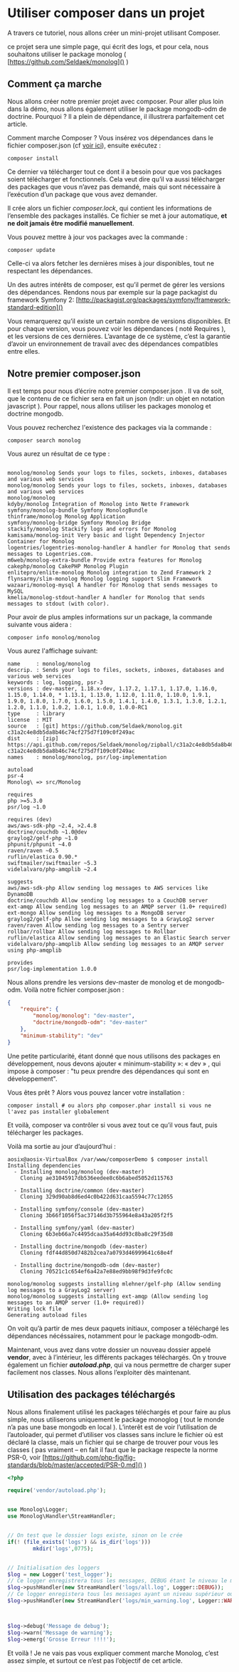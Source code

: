 # Utiliser composer dans un projet

A travers ce tutoriel, nous allons créer un mini-projet utilisant Composer.

ce projet sera une simple page, qui écrit des logs, et pour cela, nous souhaitons utiliser le package monolog ( [https://github.com/Seldaek/monolog]() )

## Comment ça marche
Nous allons créer notre premier projet avec composer. Pour aller plus loin dans la démo, nous allons également utiliser le package mongodb-odm de doctrine. Pourquoi ? Il a plein de dépendance, il illustrera parfaitement cet article.

Comment marche Composer ? Vous insérez vos dépendances dans le fichier composer.json (cf [voir ici](composer/index.md)), ensuite exécutez :

```
composer install
```

Ce dernier va télécharger tout ce dont il a besoin pour que vos packages soient télécharger et fonctionnels. Cela veut dire qu’il va aussi télécharger des packages que vous n’avez pas demandé, mais qui sont nécessaire à l’exécution d’un package que vous avez demander.

Il crée alors un fichier *composer.lock*, qui contient les informations de l’ensemble des packages installés. Ce fichier se met à jour automatique, **et ne doit jamais être modifié manuellement**.

Vous pouvez mettre à jour vos packages avec la commande :

```
composer update
```

Celle-ci va alors fetcher les dernières mises à jour disponibles, tout ne respectant les dépendances.

Un des autres intérêts de composer, est qu’il permet de gérer les versions des dépendances. Rendons nous par exemple sur la page packagist du framework Symfony 2: [http://packagist.org/packages/symfony/framework-standard-edition]()

Vous remarquerez qu’il existe un certain nombre de versions disponibles. Et pour chaque version, vous pouvez voir les dépendances ( noté Requires ), et les versions de ces dernières. L’avantage de ce système, c’est la garantie d’avoir un environnement de travail avec des dépendances compatibles entre elles.

## Notre premier composer.json

Il est temps pour nous d’écrire notre premier composer.json . Il va de soit, que le contenu de ce fichier sera en fait un json (ndlr: un objet en notation javascript ). Pour rappel, nous allons utiliser les packages monolog et doctrine mongodb.

Vous pouvez recherchez l'existence des packages via la commande : 

```shell
composer search monolog
```

Vous aurez un résultat de ce type :

```

monolog/monolog Sends your logs to files, sockets, inboxes, databases and various web services
monolog/monolog Sends your logs to files, sockets, inboxes, databases and various web services
monolog/monolog
kdyby/monolog Integration of Monolog into Nette Framework
symfony/monolog-bundle Symfony MonologBundle
thinframe/monolog Monolog Application
symfony/monolog-bridge Symfony Monolog Bridge
stackify/monolog Stackify logs and errors for Monolog
kamisama/monolog-init Very basic and light Dependency Injector Container for Monolog
logentries/logentries-monolog-handler A handler for Monolog that sends messages to Logentries.com.
m6web/monolog-extra-bundle Provide extra features for Monolog
cakephp/monolog CakePHP Monolog Plugin
enlitepro/enlite-monolog Monolog integration to Zend Framework 2
flynsarmy/slim-monolog Monolog logging support Slim Framework
wazaari/monolog-mysql A handler for Monolog that sends messages to MySQL
kmelia/monolog-stdout-handler A handler for Monolog that sends messages to stdout (with color).

```

Pour avoir de plus amples informations sur un package, la commande suivante vous aidera :

```shell
composer info monolog/monolog
```

Vous aurez l'affichage suivant:

```
name     : monolog/monolog
descrip. : Sends your logs to files, sockets, inboxes, databases and various web services
keywords : log, logging, psr-3
versions : dev-master, 1.18.x-dev, 1.17.2, 1.17.1, 1.17.0, 1.16.0, 1.15.0, 1.14.0, * 1.13.1, 1.13.0, 1.12.0, 1.11.0, 1.10.0, 1.9.1, 1.9.0, 1.8.0, 1.7.0, 1.6.0, 1.5.0, 1.4.1, 1.4.0, 1.3.1, 1.3.0, 1.2.1, 1.2.0, 1.1.0, 1.0.2, 1.0.1, 1.0.0, 1.0.0-RC1
type     : library
license  : MIT
source   : [git] https://github.com/Seldaek/monolog.git c31a2c4e8db5da8b46c74cf275d7f109c0f249ac
dist     : [zip] https://api.github.com/repos/Seldaek/monolog/zipball/c31a2c4e8db5da8b46c74cf275d7f109c0f249ac c31a2c4e8db5da8b46c74cf275d7f109c0f249ac
names    : monolog/monolog, psr/log-implementation

autoload
psr-4
Monolog\ => src/Monolog

requires
php >=5.3.0
psr/log ~1.0

requires (dev)
aws/aws-sdk-php ~2.4, >2.4.8
doctrine/couchdb ~1.0@dev
graylog2/gelf-php ~1.0
phpunit/phpunit ~4.0
raven/raven ~0.5
ruflin/elastica 0.90.*
swiftmailer/swiftmailer ~5.3
videlalvaro/php-amqplib ~2.4

suggests
aws/aws-sdk-php Allow sending log messages to AWS services like DynamoDB
doctrine/couchdb Allow sending log messages to a CouchDB server
ext-amqp Allow sending log messages to an AMQP server (1.0+ required)
ext-mongo Allow sending log messages to a MongoDB server
graylog2/gelf-php Allow sending log messages to a GrayLog2 server
raven/raven Allow sending log messages to a Sentry server
rollbar/rollbar Allow sending log messages to Rollbar
ruflin/elastica Allow sending log messages to an Elastic Search server
videlalvaro/php-amqplib Allow sending log messages to an AMQP server using php-amqplib

provides
psr/log-implementation 1.0.0
```


Nous allons prendre les versions dev-master de monolog et de mongodb-odm. Voilà notre fichier composer.json :

```json
{
    "require": {
        "monolog/monolog": "dev-master",
        "doctrine/mongodb-odm": "dev-master"
    },
    "minimum-stability": "dev"
}
```

Une petite particularité, étant donné que nous utilisons des packages en développement, nous devons ajouter « minimum-stability »: « dev » , qui impose à composer : "tu peux prendre des dépendances qui sont en développement". 

Vous êtes prêt ? Alors vous pouvez lancer votre installation :

```shell
composer install # ou alors php composer.phar install si vous ne l'avez pas installer globalement
```

Et voilà, composer va contrôler si vous avez tout ce qu’il vous faut, puis télécharger les packages. 

Voilà ma sortie au jour d’aujourd’hui :

```
aosix@aosix-VirtualBox /var/www/composerDemo $ composer install
Installing dependencies
  - Installing monolog/monolog (dev-master)
    Cloning ae31045917db536eedee8c6b6abed5052d115763

  - Installing doctrine/common (dev-master)
    Cloning 329d90ab8d6ed4c0b422d631caa5594c77c12055

  - Installing symfony/console (dev-master)
    Cloning 3b66f1056f5ac37146d3b755964e8a43a205f2f5

  - Installing symfony/yaml (dev-master)
    Cloning 6b3eb66a7c4495dcaa35a64dd93c8ba8c29f35d8

  - Installing doctrine/mongodb (dev-master)
    Cloning fdf44d850d7482b2cea7a0793d46999641c68e4f

  - Installing doctrine/mongodb-odm (dev-master)
    Cloning 70521c1c654ef6a42a7e88ed9bb98f9d3fe9fc0c

monolog/monolog suggests installing mlehner/gelf-php (Allow sending log messages to a GrayLog2 server)
monolog/monolog suggests installing ext-amqp (Allow sending log messages to an AMQP server (1.0+ required))
Writing lock file
Generating autoload files
```

On voit qu’à partir de mes deux paquets initiaux, composer a téléchargé les dépendances nécéssaires, notamment pour le package mongodb-odm.

Maintenant, vous avez dans votre dossier un nouveau dossier appelé **vendor**, avec à l’intérieur, les différents packages téléchargés. On y trouve également un fichier ***autoload.php***, qui va nous permettre de charger super facilement nos classes. Nous allons l’exploiter dès maintenant.

## Utilisation des packages téléchargés

Nous allons finalement utilisé les packages téléchargés et pour faire au plus simple, nous utiliserons uniquement le package monoglog ( tout le monde n’a pas une base mongodb en local ). L’interêt est de voir l’utilisation de l’autoloader, qui permet d’utiliser vos classes sans inclure le fichier où est déclaré la classe, mais un fichier qui se charge de trouver pour vous les classes ( pas vraiment – en fait il faut que le package respecte la norme PSR-0, voir [https://github.com/php-fig/fig-standards/blob/master/accepted/PSR-0.md]() )

```php
<?php

require('vendor/autoload.php');


use Monolog\Logger;
use Monolog\Handler\StreamHandler;


// On test que le dossier logs existe, sinon on le crée
if(! (file_exists('logs') && is_dir('logs')))
        mkdir('logs',0775);


// Initialisation des loggers
$log = new Logger('test_logger');
// Ce logger enregistrera tous les messages, DEBUG étant le niveau le moins important
$log->pushHandler(new StreamHandler('logs/all.log', Logger::DEBUG));
// Ce logger enregistera tous les messages ayant un niveau supérieur ou égal à WARNING
$log->pushHandler(new StreamHandler('logs/min_warning.log', Logger::WARNING));



$log->debug('Message de debug');
$log->warn('Message de warning');
$log->emerg('Grosse Erreur !!!!');
```

Et voilà ! Je ne vais pas vous expliquer comment marche Monolog, c’est assez simple, et surtout ce n’est pas l’objectif de cet article.